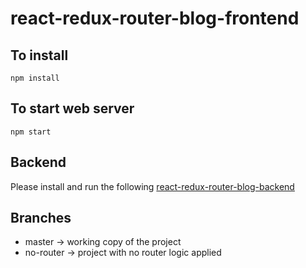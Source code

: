 # react-redux-router-blog-frontend

## To install
```
npm install
```

## To start web server
```
npm start
```

## Backend
Please install and run the following [react-redux-router-blog-backend](https://github.com/rogerwschmidt/react-redux-router-blog-backend)  

## Branches
* master -> working copy of the project
* no-router -> project with no router logic applied

